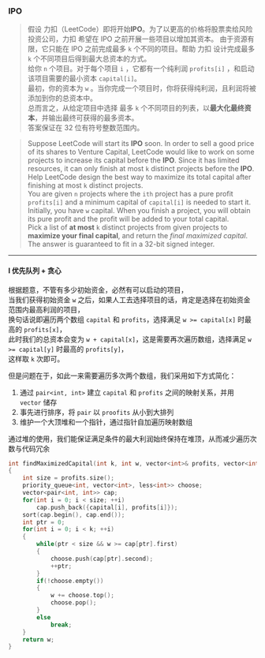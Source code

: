 ### IPO

> 假设 力扣（LeetCode）即将开始**IPO**。为了以更高的价格将股票卖给风险投资公司，力扣 希望在 IPO 之前开展一些项目以增加其资本。 由于资源有限，它只能在 IPO 之前完成最多 `k` 个不同的项目。帮助 力扣 设计完成最多 `k` 个不同项目后得到最大总资本的方式。  
> 给你 `n` 个项目。对于每个项目 `i` ，它都有一个纯利润 `profits[i]` ，和启动该项目需要的最小资本 `capital[i]`。  
> 最初，你的资本为 `w` 。当你完成一个项目时，你将获得纯利润，且利润将被添加到你的总资本中。  
> 总而言之，从给定项目中选择 最多 `k` 个不同项目的列表，以**最大化最终资本**，并输出最终可获得的最多资本。  
> 答案保证在 32 位有符号整数范围内。

> Suppose LeetCode will start its **IPO** soon. In order to sell a good price of its shares to Venture Capital, LeetCode would like to work on some projects to increase its capital before the **IPO**. Since it has limited resources, it can only finish at most `k` distinct projects before the **IPO**. Help LeetCode design the best way to maximize its total capital after finishing at most `k` distinct projects.  
> You are given `n` projects where the `ith` project has a pure profit `profits[i]` and a minimum capital of `capital[i]` is needed to start it.  
> Initially, you have `w` capital. When you finish a project, you will obtain its pure profit and the profit will be added to your total capital.  
> Pick a list of **at most** `k` distinct projects from given projects to **maximize your final capital**, and return the *final maximized capital*.  
> The answer is guaranteed to fit in a 32-bit signed integer.  

----------

#### I 优先队列 + 贪心

根据题意，不管有多少初始资金，必然有可以启动的项目，  
当我们获得初始资金 `w` 之后，如果人工去选择项目的话，肯定是选择在初始资金范围内最高利润的项目，  
换句话说即遍历两个数组 `capital` 和 `profits`，选择满足 `w >= capital[x]` 时最高的 `profits[x]`，  
此时我们的总资本会变为 `w + capital[x]`，这是需要再次遍历数组，选择满足 `w >= capital[y]` 时最高的 `profits[y]`，  
这样取 `k` 次即可。  

但是问题在于，如此一来需要遍历多次两个数组，我们采用如下方式简化：
1. 通过 `pair<int, int>` 建立 `capital` 和 `profits` 之间的映射关系，并用 `vector` 储存
2. 事先进行排序，将 `pair` 以 `proofits` 从小到大排列
3. 维护一个大顶堆和一个指针，通过指针自加遍历映射数组  

通过堆的使用，我们能保证满足条件的最大利润始终保持在堆顶，从而减少遍历次数与代码冗余  

```cpp
int findMaximizedCapital(int k, int w, vector<int>& profits, vector<int>& capital) 
{
    int size = profits.size();
    priority_queue<int, vector<int>, less<int>> choose;
    vector<pair<int, int>> cap;
    for(int i = 0; i < size; ++i)
        cap.push_back({capital[i], profits[i]});
    sort(cap.begin(), cap.end());
    int ptr = 0;
    for(int i = 0; i < k; ++i)
    {
        while(ptr < size && w >= cap[ptr].first)
        {
            choose.push(cap[ptr].second);
            ++ptr;
        }
        if(!choose.empty())
        {
            w += choose.top();
            choose.pop();
        }
        else
            break;
    }
    return w;
}
```
